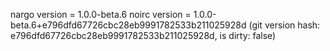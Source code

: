 nargo version = 1.0.0-beta.6
noirc version = 1.0.0-beta.6+e796dfd67726cbc28eb9991782533b211025928d
(git version hash: e796dfd67726cbc28eb9991782533b211025928d, is dirty: false)
